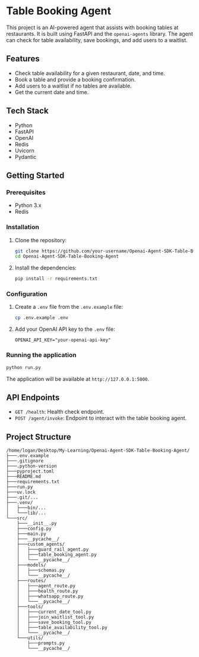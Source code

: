 # Table Booking Agent

This project is an AI-powered agent that assists with booking tables at restaurants. It is built using FastAPI and the `openai-agents` library. The agent can check for table availability, save bookings, and add users to a waitlist.

## Features

*   Check table availability for a given restaurant, date, and time.
*   Book a table and provide a booking confirmation.
*   Add users to a waitlist if no tables are available.
*   Get the current date and time.

## Tech Stack

*   Python
*   FastAPI
*   OpenAI
*   Redis
*   Uvicorn
*   Pydantic

## Getting Started

### Prerequisites

*   Python 3.x
*   Redis

### Installation

1.  Clone the repository:
    ```bash
    git clone https://github.com/your-username/Openai-Agent-SDK-Table-Booking-Agent.git
    cd Openai-Agent-SDK-Table-Booking-Agent
    ```
2.  Install the dependencies:
    ```bash
    pip install -r requirements.txt
    ```

### Configuration

1.  Create a `.env` file from the `.env.example` file:
    ```bash
    cp .env.example .env
    ```
2.  Add your OpenAI API key to the `.env` file:
    ```
    OPENAI_API_KEY="your-openai-api-key"
    ```

### Running the application

```bash
python run.py
```
The application will be available at `http://127.0.0.1:5000`.

## API Endpoints

*   `GET /health`: Health check endpoint.
*   `POST /agent/invoke`: Endpoint to interact with the table booking agent.

## Project Structure
```
/home/logan/Desktop/My-Learning/Openai-Agent-SDK-Table-Booking-Agent/
├───.env.example
├───.gitignore
├───.python-version
├───pyproject.toml
├───README.md
├───requirements.txt
├───run.py
├───uv.lock
├───.git/...
├───.venv/
│   ├───bin/...
│   └───lib/...
└───src/
    ├───__init__.py
    ├───config.py
    ├───main.py
    ├───__pycache__/
    ├───custom_agents/
    │   ├───guard_rail_agent.py
    │   ├───table_booking_agent.py
    │   └───__pycache__/
    ├───models/
    │   ├───schemas.py
    │   └───__pycache__/
    ├───routes/
    │   ├───agent_route.py
    │   ├───health_route.py
    │   ├───whatsapp_route.py
    │   └───__pycache__/
    ├───tools/
    │   ├───current_date_tool.py
    │   ├───join_waitlist_tool.py
    │   ├───save_booking_tool.py
    │   ├───table_availability_tool.py
    │   └───__pycache__/
    └───utils/
        ├───prompts.py
        └───__pycache__/
```